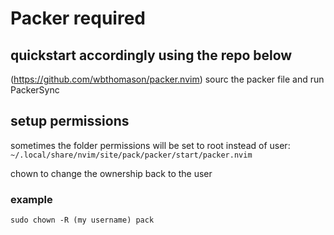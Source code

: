 # Packer required

## quickstart accordingly using the repo below
(https://github.com/wbthomason/packer.nvim)
sourc the packer file and run PackerSync

## setup permissions
sometimes the folder permissions will be set to root instead of user:
`~/.local/share/nvim/site/pack/packer/start/packer.nvim`

chown to change the ownership back to the user

### example
`sudo chown -R (my username) pack`

